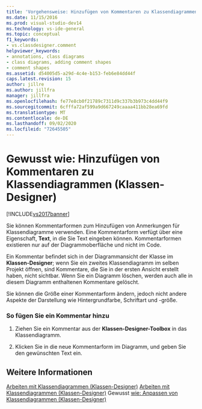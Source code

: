 ```yaml
---
title: 'Vorgehensweise: Hinzufügen von Kommentaren zu Klassendiagrammen (Klassen-Designer) | Microsoft-Dokumentation'
ms.date: 11/15/2016
ms.prod: visual-studio-dev14
ms.technology: vs-ide-general
ms.topic: conceptual
f1_keywords:
- vs.classdesigner.comment
helpviewer_keywords:
- annotations, class diagrams
- class diagrams, adding comment shapes
- comment shapes
ms.assetid: d54005d5-a29d-4c4e-b153-feb6e84dd44f
caps.latest.revision: 15
author: jillre
ms.author: jillfra
manager: jillfra
ms.openlocfilehash: fe77e8cb0f21789c7311d9c337b3b973c4dd44f9
ms.sourcegitcommit: 6cfffa72af599a9d667249caaaa411bb28ea69fd
ms.translationtype: MT
ms.contentlocale: de-DE
ms.lasthandoff: 09/02/2020
ms.locfileid: "72645505"
---
```

# <a name="how-to-add-comments-to-class-diagrams-class-designer"></a>Gewusst wie: Hinzufügen von Kommentaren zu Klassendiagrammen (Klassen-Designer)
[!INCLUDE[vs2017banner](../includes/vs2017banner.md)]

Sie können Kommentarformen zum Hinzufügen von Anmerkungen für Klassendiagramme verwenden. Eine Kommentarform verfügt über eine Eigenschaft, **Text**, in die Sie Text eingeben können. Kommentarformen existieren nur auf der Diagrammoberfläche und nicht im Code.

 Ein Kommentar befindet sich in der Diagrammansicht der Klasse im **Klassen-Designer**; wenn Sie ein zweites Klassendiagramm im selben Projekt öffnen, sind Kommentare, die Sie in der ersten Ansicht erstellt haben, nicht sichtbar. Wenn Sie ein Diagramm löschen, werden auch alle in diesem Diagramm enthaltenen Kommentare gelöscht.

 Sie können die Größe einer Kommentarform ändern, jedoch nicht andere Aspekte der Darstellung wie Hintergrundfarbe, Schriftart und -größe.

### <a name="to-add-a-comment"></a>So fügen Sie ein Kommentar hinzu

1. Ziehen Sie ein Kommentar aus der **Klassen-Designer-Toolbox** in das Klassendiagramm.

2. Klicken Sie in die neue Kommentarform im Diagramm, und geben Sie den gewünschten Text ein.

## <a name="see-also"></a>Weitere Informationen
 [Arbeiten mit Klassendiagrammen (Klassen-Designer)](../ide/working-with-class-diagrams-class-designer.md) [Arbeiten mit Klassendiagrammen (Klassen-Designer)](../ide/working-with-class-diagrams-class-designer.md) Gewusst [wie: Anpassen von Klassendiagrammen (Klassen-Designer)](../ide/how-to-customize-class-diagrams-class-designer.md)
